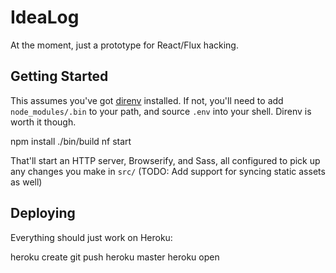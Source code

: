# IdeaLog

At the moment, just a prototype for React/Flux hacking.

## Getting Started

This assumes you've got [direnv](http://direnv.net) installed. If not, you'll need to
add `node_modules/.bin` to your path, and source `.env` into your shell. Direnv is
worth it though.

  npm install
  ./bin/build
  nf start

That'll start an HTTP server, Browserify, and Sass, all configured to pick up any changes
you make in `src/` (TODO: Add support for syncing static assets as well)

## Deploying

Everything should just work on Heroku:

  heroku create
  git push heroku master
  heroku open
